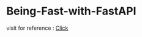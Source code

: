 # Being-Fast-with-FastAPI
visit for reference : [Click](https://docs.google.com/document/d/1mG9RiXyapMrkOb8fmJH3ou1hsc8mYtBm/edit?usp=sharing&ouid=101578109680909709365&rtpof=true&sd=true)
